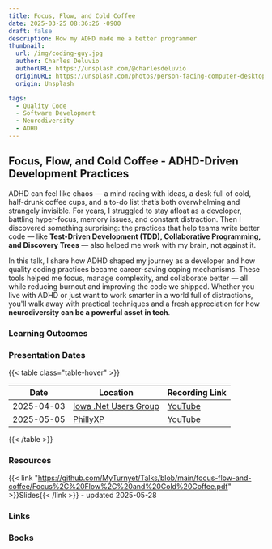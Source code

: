 ```yaml
---
title: Focus, Flow, and Cold Coffee
date: 2025-03-25 08:36:26 -0900
draft: false
description: How my ADHD made me a better programmer
thumbnail:
  url: /img/coding-guy.jpg
  author: Charles Deluvio
  authorURL: https://unsplash.com/@charlesdeluvio
  originURL: https://unsplash.com/photos/person-facing-computer-desktop-pjAH2Ax4uWk
  origin: Unsplash

tags:
  - Quality Code
  - Software Development
  - Neurodiversity
  - ADHD
---
```


## Focus, Flow, and Cold Coffee - ADHD-Driven Development Practices

ADHD can feel like chaos — a mind racing with ideas, a desk full of cold, half-drunk coffee cups, and a to-do list
that’s both overwhelming and strangely invisible. For years, I struggled to stay afloat as a developer, battling
hyper-focus, memory issues, and constant distraction. Then I discovered something surprising: the practices that help
teams write better code — like **Test-Driven Development (TDD), Collaborative Programming, and Discovery Trees** — also
helped me work with my brain, not against it.

In this talk, I share how ADHD shaped my journey as a developer and how quality coding practices became career-saving
coping mechanisms. These tools helped me focus, manage complexity, and collaborate better — all while reducing burnout
and improving the code we shipped. Whether you live with ADHD or just want to work smarter in a world full of
distractions, you'll walk away with practical techniques and a fresh appreciation for how **neurodiversity can be a
powerful asset in tech**.

### Learning Outcomes

### Presentation Dates

{{< table class="table-hover" >}}

| Date       | Location                                               | Recording Link |
|------------|--------------------------------------------------------|----------------|
| 2025-04-03 | [Iowa .Net Users Group](https://www.meetup.com/iadnug) | [YouTube](https://www.youtube.com/watch?v=q2CNYyEETwg)        |
| 2025-05-05 | [PhillyXP](https://www.meetup.com/phillyxp/events/307822780/)              | [YouTube](https://youtu.be/5sEXqSEswtw?si=dS2xbQadHQkSYbP8&t=16)        |

{{< /table >}}

### Resources

{{< link "https://github.com/MyTurnyet/Talks/blob/main/focus-flow-and-coffee/Focus%2C%20Flow%2C%20and%20Cold%20Coffee.pdf" >}}Slides{{< /link >}} - updated 2025-05-28

### Links

### Books
